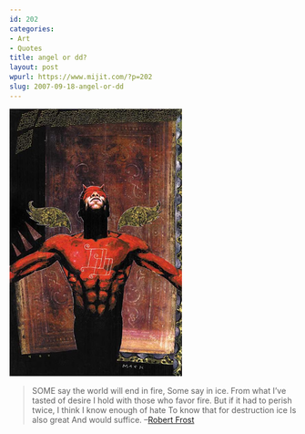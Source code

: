 ```yaml
---
id: 202
categories:
- Art
- Quotes
title: angel or dd?
layout: post
wpurl: https://www.mijit.com/?p=202
slug: 2007-09-18-angel-or-dd
---
```

<img src='/images/2007/09/2_9.jpg' alt='daredevil' />

<blockquote>SOME say the world will end in fire,
Some say in ice.
From what I’ve tasted of desire
I hold with those who favor fire.
But if it had to perish twice,
I think I know enough of hate
To know that for destruction ice
Is also great
And would suffice.
–<a href="https://www.amazon.com/exec/obidos/ASIN/0805069860/ref=nosim/mijitcom">Robert Frost</a></blockquote>
